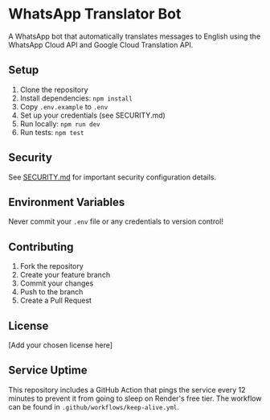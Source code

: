 # WhatsApp Translator Bot

A WhatsApp bot that automatically translates messages to English using the WhatsApp Cloud API and Google Cloud Translation API.

## Setup

1. Clone the repository
2. Install dependencies: `npm install`
3. Copy `.env.example` to `.env`
4. Set up your credentials (see SECURITY.md)
5. Run locally: `npm run dev`
6. Run tests: `npm test`

## Security

See [SECURITY.md](SECURITY.md) for important security configuration details.

## Environment Variables

Never commit your `.env` file or any credentials to version control!

## Contributing

1. Fork the repository
2. Create your feature branch
3. Commit your changes
4. Push to the branch
5. Create a Pull Request

## License

[Add your chosen license here]

## Service Uptime

This repository includes a GitHub Action that pings the service every 12 minutes to prevent it from going to sleep on Render's free tier. The workflow can be found in `.github/workflows/keep-alive.yml`. 